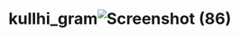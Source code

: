 # kullhi_gram![Screenshot (86)](https://github.com/kullhy/kullhi_gram/assets/92315061/54938d72-b010-4174-9ad6-e3d90c7b11dc)
